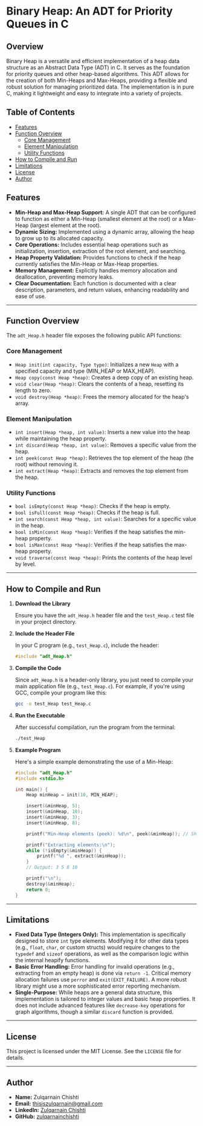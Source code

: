 # Binary Heap: An ADT for Priority Queues in C

## Overview

Binary Heap is a versatile and efficient implementation of a heap data structure as an Abstract Data Type (ADT) in C. It serves as the foundation for priority queues and other heap-based algorithms. This ADT allows for the creation of both Min-Heaps and Max-Heaps, providing a flexible and robust solution for managing prioritized data. The implementation is in pure C, making it lightweight and easy to integrate into a variety of projects.

## Table of Contents

- [Features](#features)
- [Function Overview](#function-overview)
  - [Core Management](#core-management)
  - [Element Manipulation](#element-manipulation)
  - [Utility Functions](#utility-functions)
- [How to Compile and Run](#how-to-compile-and-run)
- [Limitations](#limitations)
- [License](#license)
- [Author](#author)

## Features

- **Min-Heap and Max-Heap Support:** A single ADT that can be configured to function as either a Min-Heap (smallest element at the root) or a Max-Heap (largest element at the root).
- **Dynamic Sizing:** Implemented using a dynamic array, allowing the heap to grow up to its allocated capacity.
- **Core Operations:** Includes essential heap operations such as initialization, insertion, extraction of the root element, and searching.
- **Heap Property Validation:** Provides functions to check if the heap currently satisfies the Min-Heap or Max-Heap properties.
- **Memory Management:** Explicitly handles memory allocation and deallocation, preventing memory leaks.
- **Clear Documentation:** Each function is documented with a clear description, parameters, and return values, enhancing readability and ease of use.

---

## Function Overview

The `adt_Heap.h` header file exposes the following public API functions:

### Core Management

- `Heap init(int capacity, Type type)`: Initializes a new `Heap` with a specified capacity and type (MIN_HEAP or MAX_HEAP).
- `Heap copy(const Heap *heap)`: Creates a deep copy of an existing heap.
- `void clear(Heap *heap)`: Clears the contents of a heap, resetting its length to zero.
- `void destroy(Heap *heap)`: Frees the memory allocated for the heap's array.

### Element Manipulation

- `int insert(Heap *heap, int value)`: Inserts a new value into the heap while maintaining the heap property.
- `int discard(Heap *heap, int value)`: Removes a specific value from the heap.
- `int peek(const Heap *heap)`: Retrieves the top element of the heap (the root) without removing it.
- `int extract(Heap *heap)`: Extracts and removes the top element from the heap.

### Utility Functions

- `bool isEmpty(const Heap *heap)`: Checks if the heap is empty.
- `bool isFull(const Heap *heap)`: Checks if the heap is full.
- `int search(const Heap *heap, int value)`: Searches for a specific value in the heap.
- `bool isMin(const Heap *heap)`: Verifies if the heap satisfies the min-heap property.
- `bool isMax(const Heap *heap)`: Verifies if the heap satisfies the max-heap property.
- `void traverse(const Heap *heap)`: Prints the contents of the heap level by level.

---

## How to Compile and Run

1.  **Download the Library**

    Ensure you have the `adt_Heap.h` header file and the `test_Heap.c` test file in your project directory.

2.  **Include the Header File**

    In your C program (e.g., `test_Heap.c`), include the header:

    ```c
    #include "adt_Heap.h"
    ```

3.  **Compile the Code**

    Since `adt_Heap.h` is a header-only library, you just need to compile your main application file (e.g., `test_Heap.c`). For example, if you're using GCC, compile your program like this:

    ```bash
    gcc -o test_Heap test_Heap.c
    ```

4.  **Run the Executable**

    After successful compilation, run the program from the terminal:

    ```bash
    ./test_Heap
    ```

5.  **Example Program**

    Here's a simple example demonstrating the use of a Min-Heap:

    ```c
    #include "adt_Heap.h"
    #include <stdio.h>

    int main() {
        Heap minHeap = init(10, MIN_HEAP);

        insert(&minHeap, 5);
        insert(&minHeap, 10);
        insert(&minHeap, 3);
        insert(&minHeap, 8);

        printf("Min-Heap elements (peek): %d\n", peek(&minHeap)); // Should be 3

        printf("Extracting elements:\n");
        while (!isEmpty(&minHeap)) {
            printf("%d ", extract(&minHeap));
        }
        // Output: 3 5 8 10

        printf("\n");
        destroy(&minHeap);
        return 0;
    }
    ```

---

## Limitations

- **Fixed Data Type (Integers Only):** This implementation is specifically designed to store `int` type elements. Modifying it for other data types (e.g., `float`, `char`, or custom structs) would require changes to the `typedef` and `sizeof` operations, as well as the comparison logic within the internal heapify functions.
- **Basic Error Handling:** Error handling for invalid operations (e.g., extracting from an empty heap) is done via `return -1`. Critical memory allocation failures use `perror` and `exit(EXIT_FAILURE)`. A more robust library might use a more sophisticated error reporting mechanism.
- **Single-Purpose:** While heaps are a general data structure, this implementation is tailored to integer values and basic heap properties. It does not include advanced features like `decrease-key` operations for graph algorithms, though a similar `discard` function is provided.

---

## License

This project is licensed under the MIT License. See the `LICENSE` file for details.

---

## Author

- **Name:** Zulqarnain Chishti
- **Email:** thisiszulqarnain@gmail.com
- **LinkedIn:** [Zulqarnain Chishti](https://www.linkedin.com/in/zulqarnain-chishti-6731732a1/)
- **GitHub:** [zulqarnainchishti](https://github.com/zulqarnainchishti)
